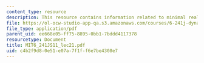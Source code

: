 ```yaml
---
content_type: resource
description: This resource contains information related to minimal realizations.
file: https://ol-ocw-studio-app-qa.s3.amazonaws.com/courses/6-241j-dynamic-systems-and-control-spring-2011/c4b2f9d80e51e07a7f1ff6e7be4308e7_MIT6_241JS11_lec21.pdf
file_type: application/pdf
parent_uid: ee668e05-ff75-8895-0bb1-7bddd4117378
resourcetype: Document
title: MIT6_241JS11_lec21.pdf
uid: c4b2f9d8-0e51-e07a-7f1f-f6e7be4308e7
---
```

